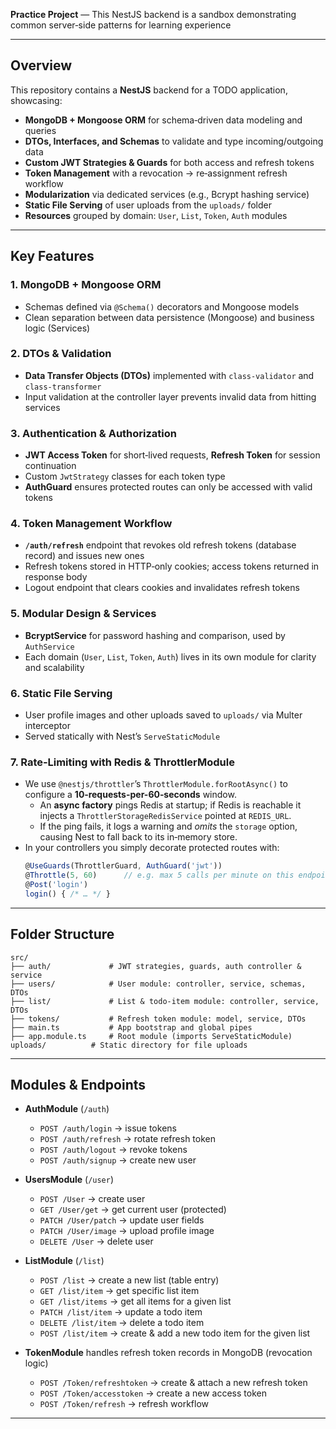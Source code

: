 
**Practice Project** — This NestJS backend is a sandbox demonstrating common server‑side patterns for learning experience

---

## Overview

This repository contains a **NestJS** backend for a TODO application, showcasing:

* **MongoDB + Mongoose ORM** for schema‑driven data modeling and queries
* **DTOs, Interfaces, and Schemas** to validate and type incoming/outgoing data
* **Custom JWT Strategies & Guards** for both access and refresh tokens
* **Token Management** with a revocation → re‑assignment refresh workflow
* **Modularization** via dedicated services (e.g., Bcrypt hashing service)
* **Static File Serving** of user uploads from the `uploads/` folder
* **Resources** grouped by domain: `User`, `List`, `Token`, `Auth` modules

---

## Key Features

### 1. MongoDB + Mongoose ORM

* Schemas defined via `@Schema()` decorators and Mongoose models
* Clean separation between data persistence (Mongoose) and business logic (Services)

### 2. DTOs & Validation

* **Data Transfer Objects (DTOs)** implemented with `class-validator` and `class-transformer`
* Input validation at the controller layer prevents invalid data from hitting services

### 3. Authentication & Authorization

* **JWT Access Token** for short‑lived requests, **Refresh Token** for session continuation
* Custom `JwtStrategy` classes for each token type
* **AuthGuard** ensures protected routes can only be accessed with valid tokens

### 4. Token Management Workflow

* **`/auth/refresh`** endpoint that revokes old refresh tokens (database record) and issues new ones
* Refresh tokens stored in HTTP‑only cookies; access tokens returned in response body
* Logout endpoint that clears cookies and invalidates refresh tokens

### 5. Modular Design & Services

* **BcryptService** for password hashing and comparison, used by `AuthService`
* Each domain (`User`, `List`, `Token`, `Auth`) lives in its own module for clarity and scalability

### 6. Static File Serving

* User profile images and other uploads saved to `uploads/` via Multer interceptor
* Served statically with Nest’s `ServeStaticModule`

### 7. Rate‑Limiting with Redis & ThrottlerModule

* We use `@nestjs/throttler`’s `ThrottlerModule.forRootAsync()` to configure a **10‑requests-per-60‑seconds** window.
  * An **async factory** pings Redis at startup; if Redis is reachable it injects a `ThrottlerStorageRedisService` pointed at `REDIS_URL`.  
  * If the ping fails, it logs a warning and _omits_ the `storage` option, causing Nest to fall back to its in‑memory store.
* In your controllers you simply decorate protected routes with:
  ```ts
  @UseGuards(ThrottlerGuard, AuthGuard('jwt'))
  @Throttle(5, 60)      // e.g. max 5 calls per minute on this endpoint
  @Post('login')
  login() { /* … */ }

---

## Folder Structure

```
src/
├── auth/             # JWT strategies, guards, auth controller & service
├── users/            # User module: controller, service, schemas, DTOs
├── list/             # List & todo‑item module: controller, service, DTOs
├── tokens/           # Refresh token module: model, service, DTOs
├── main.ts           # App bootstrap and global pipes
├── app.module.ts     # Root module (imports ServeStaticModule)
uploads/          # Static directory for file uploads
```

---

## Modules & Endpoints

* **AuthModule** (`/auth`)

  * `POST /auth/login` → issue tokens
  * `POST /auth/refresh` → rotate refresh token
  * `POST /auth/logout` → revoke tokens
  * `POST /auth/signup` →  create new user

* **UsersModule** (`/user`)

  * `POST /User` → create user
  * `GET /User/get` → get current user (protected)
  * `PATCH /User/patch` → update user fields
  * `PATCH /User/image` → upload profile image
  * `DELETE /User` → delete user

* **ListModule** (`/list`)

  * `POST /list` → create a new list (table entry)
  * `GET /list/item` → get specific list item
  * `GET /list/items` → get all items for a given list
  * `PATCH /list/item` → update a todo item
  * `DELETE /list/item` → delete a todo item
  * `POST /list/item` → create & add a new todo item for the given list

* **TokenModule** handles refresh token records in MongoDB (revocation logic)
  * `POST /Token/refreshtoken` → create  & attach a new refresh token
  * `POST /Token/accesstoken` → create a new access token
  * `POST /Token/refresh` → refresh workflow
---
